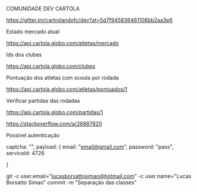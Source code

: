 COMUNIDADE DEV CARTOLA

https://gitter.im/cartrolandofc/dev?at=5d7f945836461106bb2aa3e6

Estado mercado atual

https://api.cartola.globo.com/atletas/mercado

Ids dos clubes

https://api.cartola.globo.com/clubes

Pontuação dos atletas com scouts por rodada

https://api.cartola.globo.com/atletas/pontuados/1

Verificar partidas das rodadas

https://api.cartola.globo.com/partidas/1


https://stackoverflow.com/a/26887820

Possível autenticação

captcha: "",
payload: {
        email: "email@gmail.com",
        password: "pass",
        serviceId: 4728

}

git -c user.email="lucasborsattosimao@hotmail.com" -c user.name="Lucas Borsatto Simao" commit -m "Separação das classes"